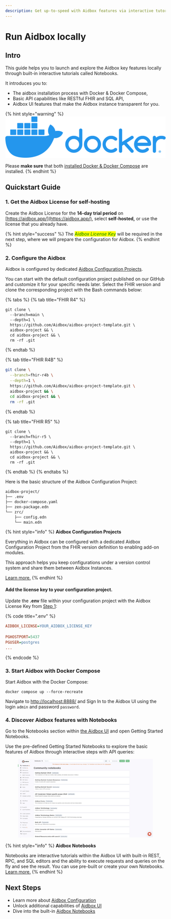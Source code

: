 ```yaml
---
description: Get up-to-speed with Aidbox features via interactive tutorials.
---
```


# Run Aidbox locally

## Intro

This guide helps you to launch and explore the Aidbox key features locally through built-in interactive tutorials called Notebooks.

It introduces you to:&#x20;

* The aidbox installation process with Docker & Docker Compose,
* Basic API capabilities like RESTful FHIR and SQL API,
* Aidbox UI features that make the Aidbox instance transparent for you.

{% hint style="warning" %}
<img src="../../.gitbook/assets/docker.png" alt="" data-size="line">&#x20;

Please **make sure** that both [installed Docker & Docker Compose](https://docs.docker.com/engine/install/) are installed.
{% endhint %}

##

## Quickstart Guide

### 1. Get the Aidbox License for self-hosting

Create the Aidbox License for the **14-day trial period** on [https://aidbox.app/](https://aidbox.app/), select **self-hosted,** or use the license that you already have.&#x20;

{% hint style="success" %}
The _<mark style="color:green;"><mark style="color:green;background-color:yellow;">Aidbox License Key<mark style="color:green;background-color:yellow;"></mark>_ will be required in the next step, where we will prepare the configuration for Aidbox.
{% endhint %}

### 2. Configure the Aidbox

Aidbox is configured by dedicated [Aidbox Configuration Projects](../../aidbox-configuration/aidbox-zen-lang-project/).&#x20;

You can start with the default configuration project published on our GitHub and customize it for your specific needs later. Select the FHIR version and clone the corresponding project with the Bash commands below:

{% tabs %}
{% tab title="FHIR R4" %}
```shell
git clone \
  --branch=main \
  --depth=1 \
  https://github.com/Aidbox/aidbox-project-template.git \
  aidbox-project && \
  cd aidbox-project && \
  rm -rf .git
```
{% endtab %}

{% tab title="FHIR R4B" %}
```sh
git clone \
  --branch=fhir-r4b \
  --depth=1 \
  https://github.com/Aidbox/aidbox-project-template.git \
  aidbox-project && \
  cd aidbox-project && \
  rm -rf .git
```
{% endtab %}

{% tab title="FHIR R5" %}
```shell
git clone \
  --branch=fhir-r5 \
  --depth=1 \
  https://github.com/Aidbox/aidbox-project-template.git \
  aidbox-project && \
  cd aidbox-project && \
  rm -rf .git
```
{% endtab %}
{% endtabs %}

Here is the basic structure of the Aidbox Configuration Project:

```
aidbox-project/
├── .env
├── docker-compose.yaml
├── zen-package.edn
└── zrc/
    ├── config.edn
    └── main.edn
```

{% hint style="info" %}
**Aidbox Configuration Projects**

Everything in Aidbox can be configured with a dedicated Aidbox Configuration Project from the FHIR version definition to enabling add-on modules.&#x20;

This approach helps you keep configurations under a version control system and share them between Aidbox Instances.

[Learn more.](broken-reference)
{% endhint %}

#### Add the license key to your configuration project.

Update the **.env** file within your configuration project with the Aidbox License Key from [Step 1](run-aidbox-locally-with-docker.md#1.-get-the-aidbox-license-with-a-self-hosting-option):&#x20;

{% code title=".env" %}
```ini
AIDBOX_LICENSE=YOUR_AIDBOX_LICENSE_KEY

PGHOSTPORT=5437
PGUSER=postgres
...
```
{% endcode %}

### 3. Start Aidbox with Docker Compose

Start Aidbox with the Docker Compose:

```shell
docker compose up --force-recreate
```

Navigate to [http://localhost:8888/](http://localhost:8888/) and Sign In to the Aidbox UI using the login `admin` and password `password`.

### 4. Discover Aidbox features with Notebooks

Go to the Notebooks section within [the Aidbox UI](../../overview/aidbox-ui/) and open Getting Started Notebooks.&#x20;

Use the pre-defined Getting Started Notebooks to explore the basic features of Aidbox through interactive steps with API queries:&#x20;

<figure><img src="../../.gitbook/assets/notebooks.png" alt=""><figcaption></figcaption></figure>

{% hint style="info" %}
**Aidbox Notebooks**

Notebooks are interactive tutorials within the Aidbox UI with built-in REST, RPC, and SQL editors and the ability to execute requests and queries on the fly and see the result. You can use pre-built or create your own Notebooks. [Learn more.](../../overview/aidbox-ui/notebooks.md)
{% endhint %}



## Next Steps

* Learn more about [Aidbox Configuration](../../aidbox-configuration/aidbox-zen-lang-project/)
* Unlock additional capabilities of [Aidbox UI](../../overview/aidbox-ui/)
* Dive into the built-in [Aidbox Notebooks](../../overview/aidbox-ui/notebooks.md)

